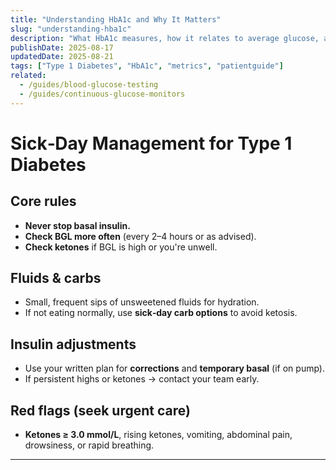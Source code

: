 ```yaml
---
title: "Understanding HbA1c and Why It Matters"
slug: "understanding-hba1c"
description: "What HbA1c measures, how it relates to average glucose, and why time-in-range also matters."
publishDate: 2025-08-17
updatedDate: 2025-08-21
tags: ["Type 1 Diabetes", "HbA1c", "metrics", "patientguide"]
related:
  - /guides/blood-glucose-testing
  - /guides/continuous-glucose-monitors
---
```



# Sick‑Day Management for Type 1 Diabetes

## Core rules
- **Never stop basal insulin.**
- **Check BGL more often** (every 2–4 hours or as advised).
- **Check ketones** if BGL is high or you're unwell.

## Fluids & carbs
- Small, frequent sips of unsweetened fluids for hydration.
- If not eating normally, use **sick‑day carb options** to avoid ketosis.

## Insulin adjustments
- Use your written plan for **corrections** and **temporary basal** (if on pump).
- If persistent highs or ketones → contact your team early.

## Red flags (seek urgent care)
- **Ketones ≥ 3.0 mmol/L**, rising ketones, vomiting, abdominal pain, drowsiness, or rapid breathing.


---
